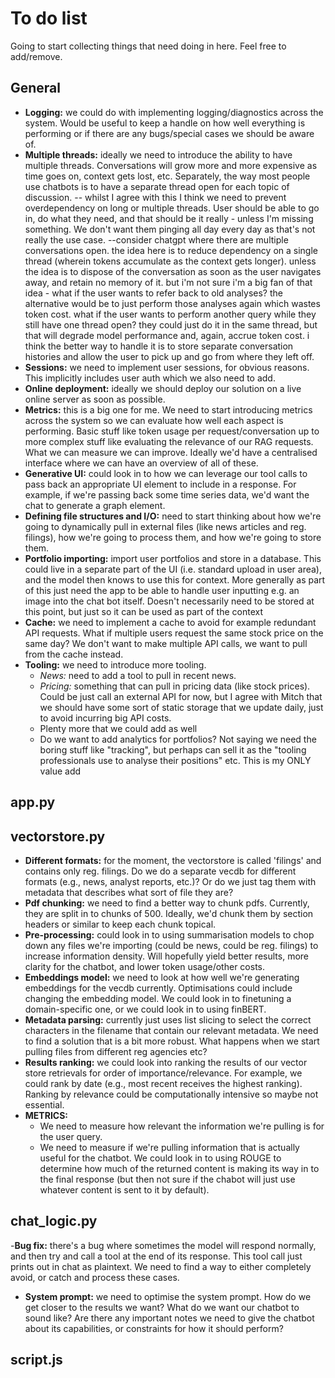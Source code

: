 # To do list

Going to start collecting things that need doing in here. Feel free to add/remove.

## General

- **Logging:** we could do with implementing logging/diagnostics across the system. Would be useful to keep a handle on how well everything is performing or if there are any bugs/special cases we should be aware of.
- **Multiple threads:** ideally we need to introduce the ability to have multiple threads. Conversations will grow more and more expensive as time goes on, context gets lost, etc. Separately, the way most people use chatbots is to have a separate thread open for each topic of discussion. -- whilst I agree with this I think we need to prevent overdependency on long or multiple threads. User should be able to go in, do what they need, and that should be it really - unless I'm missing something. We don't want them pinging all day every day as that's not really the use case. --consider chatgpt where there are multiple conversations open. the idea here is to reduce dependency on a single thread (wherein tokens accumulate as the context gets longer). unless the idea is to dispose of the conversation as soon as the user navigates away, and retain no memory of it. but i'm not sure i'm a big fan of that idea - what if the user wants to refer back to old analyses? the alternative would be to just perform those analyses again which wastes token cost. what if the user wants to perform another query while they still have one thread open? they could just do it in the same thread, but that will degrade model performance and, again, accrue token cost. i think the better way to handle it is to store separate conversation histories and allow the user to pick up and go from where they left off. 
- **Sessions:** we need to implement user sessions, for obvious reasons. This implicitly includes user auth which we also need to add.
- **Online deployment:** ideally we should deploy our solution on a live online server as soon as possible.
- **Metrics:** this is a big one for me. We need to start introducing metrics across the system so we can evaluate how well each aspect is performing. Basic stuff like token usage per request/conversation up to more complex stuff like evaluating the relevance of our RAG requests. What we can measure we can improve. Ideally we'd have a centralised interface where we can have an overview of all of these.
- **Generative UI:** could look in to how we can leverage our tool calls to pass back an appropriate UI element to include in a response. For example, if we're passing back some time series data, we'd want the chat to generate a graph element.
- **Defining file structures and I/O:** need to start thinking about how we're going to dynamically pull in external files (like news articles and reg. filings), how we're going to process them, and how we're going to store them.
- **Portfolio importing:** import user portfolios and store in a database. This could live in a separate part of the UI (i.e. standard upload in user area), and the model then knows to use this for context.
More generally as part of this just need the app to be able to handle user inputting e.g. an image into the chat bot itself. Doesn't necessarily need to be stored at this point, but just so it can be used as part of the context 
- **Cache:** we need to implement a cache to avoid for example redundant API requests. What if multiple users request the same stock price on the same day? We don't want to make multiple API calls, we want to pull from the cache instead. 
- **Tooling:** we need to introduce more tooling.
  - _News:_ need to add a tool to pull in recent news.
  - _Pricing:_ something that can pull in pricing data (like stock prices). Could be just call an external API for now, but I agree with Mitch that we should have some sort of static storage that we update daily, just to avoid incurring big API costs.
  - Plenty more that we could add as well
  - Do we want to add analytics for portfolios? Not saying we need the boring stuff like "tracking", but perhaps can sell it as the "tooling professionals use to analyse their positions" etc. This is my ONLY value add

## app.py

## vectorstore.py

- **Different formats:** for the moment, the vectorstore is called 'filings' and contains only reg. filings. Do we do a separate vecdb for different formats (e.g., news, analyst reports, etc.)? Or do we just tag them with metadata that describes what sort of file they are?
- **Pdf chunking:** we need to find a better way to chunk pdfs. Currently, they are split in to chunks of 500. Ideally, we'd chunk them by section headers or similar to keep each chunk topical.
- **Pre-processing:** could look in to using summarisation models to chop down any files we're importing (could be news, could be reg. filings) to increase information density. Will hopefully yield better results, more clarity for the chatbot, and lower token usage/other costs.
- **Embeddings model:** we need to look at how well we're generating embeddings for the vecdb currently. Optimisations could include changing the embedding model. We could look in to finetuning a domain-specific one, or we could look in to using finBERT.
- **Metadata parsing:** currently just uses list slicing to select the correct characters in the filename that contain our relevant metadata. We need to find a solution that is a bit more robust. What happens when we start pulling files from different reg agencies etc?
- **Results ranking:** we could look into ranking the results of our vector store retrievals for order of importance/relevance. For example, we could rank by date (e.g., most recent receives the highest ranking). Ranking by relevance could be computationally intensive so maybe not essential.
- **METRICS:**
  - We need to measure how relevant the information we're pulling is for the user query.
  - We need to measure if we're pulling information that is actually useful for the chatbot. We could look in to using ROUGE to determine how much of the returned content is making its way in to the final response (but then not sure if the chabot will just use whatever content is sent to it by default).

## chat_logic.py

-**Bug fix:** there's a bug where sometimes the model will respond normally, and then try and call a tool at the end of its response. This tool call just prints out in chat as plaintext. We need to find a way to either completely avoid, or catch and process these cases.

- **System prompt:** we need to optimise the system prompt. How do we get closer to the results we want? What do we want our chatbot to sound like? Are there any important notes we need to give the chatbot about its capabilities, or constraints for how it should perform?

## script.js
